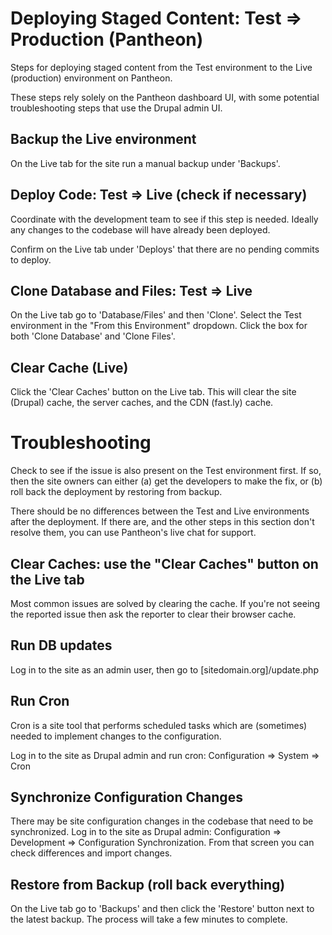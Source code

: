 # Deploying Staged Content: Test => Production (Pantheon)

Steps for deploying staged content from the Test environment to the Live (production) environment on Pantheon.

These steps rely solely on the Pantheon dashboard UI, with some potential troubleshooting steps that use the Drupal admin UI.

## Backup the Live environment
On the Live tab for the site run a manual backup under 'Backups'.

## Deploy Code: Test => Live (check if necessary)
Coordinate with the development team to see if this step is needed. Ideally any changes to the codebase will have already been deployed. 

Confirm on the Live tab under 'Deploys' that there are no pending commits to deploy.

## Clone Database and Files: Test => Live
On the Live tab go to 'Database/Files' and then 'Clone'. Select the Test environment in the "From this Environment" dropdown. Click the box for both 'Clone Database' and 'Clone Files'.

## Clear Cache (Live)
Click the 'Clear Caches' button on the Live tab. This will clear the site (Drupal) cache, the server caches, and the CDN (fast.ly) cache.

# Troubleshooting
Check to see if the issue is also present on the Test environment first. If so, then the site owners can either (a) get the developers to make the fix, or (b) roll back the deployment by restoring from backup.

There should be no differences between the Test and Live environments after the deployment. If there are, and the other steps in this section don't resolve them, you can use Pantheon's live chat for support.
 
## Clear Caches: use the "Clear Caches" button on the Live tab
Most common issues are solved by clearing the cache. If you're not seeing
 the reported issue then ask the reporter to clear their browser cache.

## Run DB updates
Log in to the site as an admin user, then go to [sitedomain.org]/update.php 

## Run Cron
Cron is a site tool that performs scheduled tasks which are (sometimes) needed to implement changes to the configuration.

Log in to the site as Drupal admin and run cron: Configuration => System => Cron

## Synchronize Configuration Changes
There may be site configuration changes in the codebase that need to be synchronized. Log in to the site as Drupal admin: Configuration => Development => Configuration Synchronization. From that screen you can check differences and import changes. 

## Restore from Backup (roll back everything)
On the Live tab go to 'Backups' and then click the 'Restore' button next to the latest backup. The process will take a few minutes to complete.
